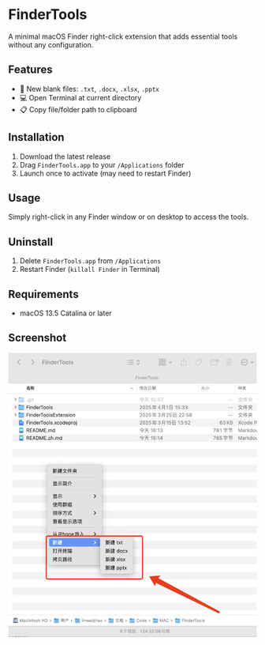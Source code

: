 # FinderTools

A minimal macOS Finder right-click extension that adds essential tools without any configuration.

## Features
- 📄 New blank files: `.txt`, `.docx`, `.xlsx`, `.pptx`
- 💻 Open Terminal at current directory
- 📋 Copy file/folder path to clipboard

## Installation
1. Download the latest release
2. Drag `FinderTools.app` to your `/Applications` folder
3. Launch once to activate (may need to restart Finder)

## Usage
Simply right-click in any Finder window or on desktop to access the tools.

## Uninstall
1. Delete `FinderTools.app` from `/Applications`
2. Restart Finder (`killall Finder` in Terminal)

## Requirements
- macOS 13.5 Catalina or later

## Screenshot
![FinderTools in action](screenshot.png) <!-- Add your screenshot here -->

